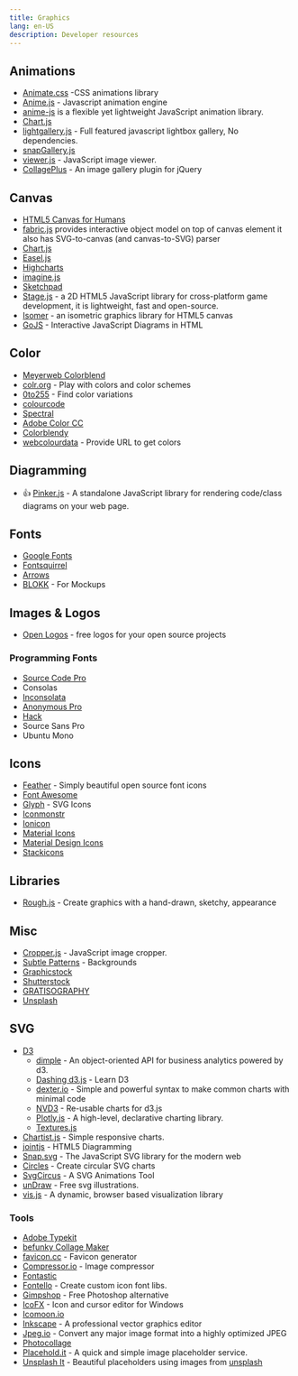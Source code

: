 ```yaml
---
title: Graphics
lang: en-US
description: Developer resources
---
```


## Animations

* [Animate.css](https://daneden.github.io/animate.css/) -CSS animations library
* [Anime.js](http://animejs.com/) - Javascript animation engine
* [anime-js](http://anime-js.com/) is a flexible yet lightweight JavaScript animation library.
* [Chart.js](http://www.chartjs.org/)
* [lightgallery.js](https://sachinchoolur.github.io/lightgallery.js/) - Full featured javascript lightbox gallery, No dependencies.
* [snapGallery.js](http://neerajdelima.ga/snapGallery/)
* [viewer.js](http://fengyuanchen.github.io/viewerjs/) - JavaScript image viewer.
* [CollagePlus](http://collageplus.edlea.com/) - An image gallery plugin for jQuery


## Canvas

* [HTML5 Canvas for Humans](https://github.com/raphamorim/origami.js)
* [fabric.js](http://fabricjs.com/) provides interactive object model on top of canvas element it also has SVG-to-canvas (and canvas-to-SVG) parser
* [Chart.js](http://www.chartjs.org/)
* [Easel.js](http://www.createjs.com/easeljs)
* [Highcharts](http://www.highcharts.com/)
* [imagine.js](http://vladakilov.github.io/imagine/)
* [Sketchpad](http://yiom.github.io/sketchpad/)
* [Stage.js](http://piqnt.com/stage.js/) - a 2D HTML5 JavaScript library for cross-platform game development, it is lightweight, fast and open-source.
* [Isomer](http://jdan.github.io/isomer/) - an isometric graphics library for HTML5 canvas
* [GoJS](http://gojs.net/latest/index.html) - Interactive JavaScript Diagrams in HTML

## Color

* [Meyerweb Colorblend](http://meyerweb.com/eric/tools/color-blend/)
* [colr.org](http://www.colr.org/) - Play with colors and color schemes
* [0to255](http://www.0to255.com/) - Find color variations
* [colourcode](http://www.colourco.de/)
* [Spectral](http://jxnblk.com/Spectral/)
* [Adobe Color CC](https://color.adobe.com)
* [Colorblendy](http://colorblendy.com/)
* [webcolourdata](http://webcolourdata.com/) - Provide URL to get colors

## Diagramming

* :+1: [Pinker.js](http://withouthaste.com/pinker/index.html) - A standalone JavaScript library for rendering code/class diagrams on your web page.

## Fonts

* [Google Fonts](https://www.google.com/fonts/)
* [Fontsquirrel](https://www.fontsquirrel.com/)
* [Arrows](http://www.arrrows.com/)
* [BLOKK](http://blokkfont.com/) - For Mockups


## Images & Logos

* [Open Logos](http://openlogos.org/) - free logos for your open source projects

### Programming Fonts

* [Source Code Pro](http://adobe-fonts.github.io/source-code-pro/)
* Consolas
* [Inconsolata](http://www.levien.com/type/myfonts/inconsolata.html)
* [Anonymous Pro](http://www.marksimonson.com/fonts/view/anonymous-pro)
* [Hack](http://sourcefoundry.org/hack/)
* Source Sans Pro
* Ubuntu Mono


## Icons

* [Feather](https://feathericons.com/) - Simply beautiful open source font icons
* [Font Awesome](https://fontawesome.com/icons?d=gallery&m=free)
* [Glyph](http://glyph.smarticons.co/) - SVG Icons
* [Iconmonstr](https://iconmonstr.com/)
* [Ionicon](http://ionicons.com/)
* [Material Icons](https://material.io/tools/icons/?style=baseline)
* [Material Design Icons](https://materialdesignicons.com/)
* [Stackicons](http://stackicons.com/)
## Libraries

* [Rough.js](https://roughjs.com/) - Create graphics with a hand-drawn, sketchy, appearance 


## Misc

* [Cropper.js](https://fengyuanchen.github.io/cropperjs/) - JavaScript image cropper.
* [Subtle Patterns](http://subtlepatterns.com/) - Backgrounds
* [Graphicstock](https://www.graphicstock.com/)
* [Shutterstock](http://www.shutterstock.com/)
* [GRATISOGRAPHY](http://gratisography.com/)
* [Unsplash](https://unsplash.com/)

## SVG

* [D3](https://d3js.org/)
  * [dimple](http://dimplejs.org/) - An object-oriented API for business analytics powered by d3.
  * [Dashing d3.js](https://www.dashingd3js.com/) - Learn D3
  * [dexter.io](http://d3xter.io/) - Simple and powerful syntax to make common charts with minimal code
  * [NVD3](http://nvd3.org/) - Re-usable charts for d3.js
  * [Plotly.js](https://plot.ly/javascript/) - A high-level, declarative charting library.
  * [Textures.js](http://riccardoscalco.github.io/textures/)
* [Chartist.js](http://gionkunz.github.io/chartist-js/) - Simple responsive charts.
* [jointjs](http://jointjs.com/) - HTML5 Diagramming
* [Snap.svg](http://snapsvg.io/) - The JavaScript SVG library for the modern web
* [Circles](http://lugolabs.com/circles) - Create circular SVG charts
* [SvgCircus](http://svgcircus.com/) - A SVG Animations Tool
* [unDraw](https://undraw.co/illustrations) - Free svg illustrations.
* [vis.js](http://visjs.org/) - A dynamic, browser based visualization library

### Tools

* [Adobe Typekit](https://typekit.com/)
* [befunky Collage Maker](https://www.befunky.com/features/collage-maker/)
* [favicon.cc](http://www.favicon.cc/) - Favicon generator
* [Compressor.io](https://compressor.io) - Image compressor
* [Fontastic](http://fontastic.me/)
* [Fontello](http://fontello.com/) - Create custom icon font libs.
* [Gimpshop](https://www.gimpshop.com/) - Free Photoshop alternative
* [IcoFX](http://icofx.ro/) - Icon and cursor editor for Windows
* [Icomoon.io](https://icomoon.io/)
* [Inkscape](https://inkscape.org) - A professional vector graphics editor
* [Jpeg.io](https://www.jpeg.io/) - Convert any major image format into a highly optimized JPEG
* [Photocollage](http://www.photocollage.com)
* [Placehold.it](http://placehold.it/) - A quick and simple image placeholder service.
* [Unsplash It](https://unsplash.it) - Beautiful placeholders using images from [unsplash](https://unsplash.com/)